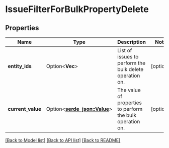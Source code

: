# IssueFilterForBulkPropertyDelete

## Properties

Name | Type | Description | Notes
------------ | ------------- | ------------- | -------------
**entity_ids** | Option<**Vec<i64>**> | List of issues to perform the bulk delete operation on. | [optional]
**current_value** | Option<[**serde_json::Value**](serde_json::Value.md)> | The value of properties to perform the bulk operation on. | [optional]

[[Back to Model list]](../README.md#documentation-for-models) [[Back to API list]](../README.md#documentation-for-api-endpoints) [[Back to README]](../README.md)


